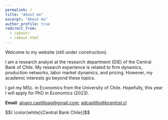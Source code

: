 ```yaml
---
permalink: /
title: "About me"
excerpt: "About me"
author_profile: true
redirect_from: 
  - /about/
  - /about.html
---
```


Welcome to my website (still under construction). 

I am a research analyst at the research department (DIE) of the Central Bank of Chile. My research experience is related to firm dynamics, production networks, labor market dynamics, and pricing. However, my academic interests go beyond these topics.

I got my MSc. in Economics from the University of Chile. Hopefully, this year I will apply for PhD in Economics (2023).

<b>Email</b>: alvaro.castilloag@gmail.com; adcastillo@bcentral.cl


$${ \color{white}{Central Bank Chile}]$$

